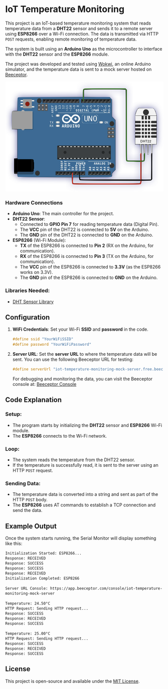 # IoT Temperature Monitoring

This project is an IoT-based temperature monitoring system that reads temperature data from a **DHT22** sensor and sends it to a remote server using **ESP8266** over a Wi-Fi connection. The data is transmitted via HTTP `POST` requests, enabling remote monitoring of temperature data.

The system is built using an **Arduino Uno** as the microcontroller to interface with the **DHT22** sensor and the **ESP8266** module.

The project was developed and tested using [Wokwi](https://wokwi.com), an online Arduino simulator, and the temperature data is sent to a mock server hosted on [Beeceptor](https://beeceptor.com).

<p align="center"> <img src="circuit.png" height="350"/> </p>

### Hardware Connections
- **Arduino Uno**: The main controller for the project.
- **DHT22 Sensor**: 
  - Connected to **GPIO Pin 7** for reading temperature data (Digital Pin).
  - The **VCC** pin of the DHT22 is connected to **5V** on the Arduino.
  - The **GND** pin of the DHT22 is connected to **GND** on the Arduino.
- **ESP8266** (Wi-Fi Module):
  - **TX** of the ESP8266 is connected to **Pin 2** (RX on the Arduino, for communication).
  - **RX** of the ESP8266 is connected to **Pin 3** (TX on the Arduino, for communication).
  - The **VCC** pin of the ESP8266 is connected to **3.3V** (as the ESP8266 works on 3.3V).
  - The **GND** pin of the ESP8266 is connected to **GND** on the Arduino.

### Libraries Needed:
- [DHT Sensor Library](https://github.com/adafruit/DHT-sensor-library)

## Configuration
1. **WiFi Credentials**: Set your Wi-Fi **SSID** and **password** in the code.
   ```cpp
   #define ssid "YourWiFiSSID"
   #define password "YourWiFiPassword"
   ```

2. **Server URL**: Set the **server URL** to where the temperature data will be sent. You can use the following Beeceptor URL for testing:
   ```cpp
   #define serverUrl "iot-temperature-monitoring-mock-server.free.beeceptor.com"
   ```

   For debugging and monitoring the data, you can visit the Beeceptor console at:
   [Beeceptor Console](https://app.beeceptor.com/console/iot-temperature-monitoring-mock-server)

## Code Explanation
### Setup:
- The program starts by initializing the **DHT22** sensor and **ESP8266** Wi-Fi module.
- The **ESP8266** connects to the Wi-Fi network.

### Loop:
- The system reads the temperature from the DHT22 sensor.
- If the temperature is successfully read, it is sent to the server using an HTTP `POST` request.

### Sending Data:
- The temperature data is converted into a string and sent as part of the HTTP `POST` body.
- The **ESP8266** uses AT commands to establish a TCP connection and send the data.

## Example Output
Once the system starts running, the Serial Monitor will display something like this:

```
Initialization Started: ESP8266...
Response: RECEIVED
Response: SUCCESS
Response: SUCCESS
Response: RECEIVED
Initialization Completed: ESP8266

Server URL Console: https://app.beeceptor.com/console/iot-temperature-monitoring-mock-server

Temperature: 24.50°C
HTTP Request: Sending HTTP request...
Response: SUCCESS
Response: RECEIVED
Response: SUCCESS

Temperature: 25.00°C
HTTP Request: Sending HTTP request...
Response: SUCCESS
Response: RECEIVED
Response: SUCCESS
```

## License
This project is open-source and available under the [MIT License](LICENSE).
